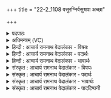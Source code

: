 +++
title = "22-2_1108 वसुरग्निर्वसुश्रवा अच्छा"

+++
<details><summary>पदपाठः</summary>

व꣡सुः꣢꣯। अ꣣ग्निः꣢। व꣡सु꣢꣯श्रवाः। व꣡सु꣢꣯। श्र꣣वाः। अ꣡च्छ꣢꣯। न꣣क्षि। द्युम꣡त्त꣢मः। र꣣यि꣢म्। दाः꣣। ११०८।
</details>

<details><summary>अधिमन्त्रम् (VC)</summary>

- अग्निः
- बन्धुः सुबन्धुः श्रुतबन्धुर्विप्रबन्धुश्च क्रमेण गौपायना लौपायना वा
- द्विपदा विराट्
- पञ्चमः
</details>

<details><summary>हिन्दी : आचार्य रामनाथ वेदालंकार - विषयः</summary>

आगे पुनः उसी विषय को कहा गया है।
</details>

<details><summary>हिन्दी : आचार्य रामनाथ वेदालंकार - पदार्थः</summary>

पदार्थान्वयभाषाः -  (अग्निः)अग्रनायक परमात्मा,राजा वा विद्वान् आचार्य(वसुः)सद्गुणों का निवासक और(वसुश्रवाः)विद्यादि धनों से कीर्तिमान् है। हे परमात्मन् राजन् वा आचार्य!आप(अच्छ)हमारे अभिमुख(नक्षि)प्राप्त होओ।(द्युमत्तमः)अत्यधिक तेजस्वी आप(रयिम्)विविध दिव्य और भौतिक धन(दाः)दो ॥२॥
</details>

<details><summary>हिन्दी : आचार्य रामनाथ वेदालंकार - भावार्थः</summary>

भावार्थभाषाः -  परमात्मा,राजा और आचार्य के गुण-कर्मों को देखकर उनसे लोगों को लाभ प्राप्त करना योग्य है ॥२॥
</details>

<details><summary>संस्कृत : आचार्य रामनाथ वेदालंकार - विषयः</summary>

अथ पुनस्तमेव विषयमाह।
</details>

<details><summary>संस्कृत : आचार्य रामनाथ वेदालंकार - पदार्थः</summary>

पदार्थान्वयभाषाः -  (अग्निः)अग्रनायकः परमात्मा राजा विद्वान् आचार्यो वा(वसुः)सुद्गुणानां वासयिता, (वसुश्रवाः)वसुभिः विद्यादिधनैः श्रवः कीर्तिर्यस्य तादृशश्च अस्ति। हे परमात्मन् राजन् आचार्य वा!त्वम्(अच्छ)अस्मदभिमुखम्(नक्षि)प्राप्नुहि, (द्युमत्तमः)तेजस्वितमः त्वम्(रयिम्)विविधं दिव्यं भौतिकं च धनम्(दाः)देहि ॥२॥२
</details>

<details><summary>संस्कृत : आचार्य रामनाथ वेदालंकार - भावार्थः</summary>

भावार्थभाषाः -  परमात्मनो नृपतेराचार्यस्य च गुणकर्माणि दृष्ट्वा तत्सकाशाल्लाभान् प्राप्तुमर्हन्ति जनाः ॥२॥
</details>

<details><summary>संस्कृत : आचार्य रामनाथ वेदालंकार - पादटिप्पनी</summary>

टिप्पणी:   १.ऋ० ५।२४।२,‘द्यु॒मत्त॑मं’ इति पाठः। २. ऋग्भाष्ये दयानन्दर्षिरस्मिन्नपि मन्त्रे राजधर्ममाह।
</details>